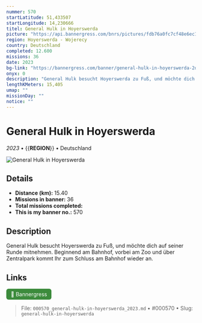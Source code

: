 ```yaml
---
nummer: 570
startLatitude: 51,433507
startLongitude: 14,230666
titel: General Hulk in Hoyerswerda
picture: "https://api.bannergress.com/bnrs/pictures/fdb76a0fc7cf48e6ec1df65a34e3012f"
region: Hoyerswerda - Wojerecy
country: Deutschland
completed: 12.600
missions: 36
date: 2023
bg-link: "https://bannergress.com/banner/general-hulk-in-hoyerswerda-2ddd"
onyx: 0
description: "General Hulk besucht Hoyerswerda zu Fuß, und möchte dich auf seiner Runde mitnehmen.\nBeginnend am Bahnhof, vorbei am Zoo und über Zentralpark kommt Ihr zum Schluss am Bahnhof wieder an."
lengthKMeters: 15,405
umap: ""
missionDay: ""
notice: ""
---
```

# General Hulk in Hoyerswerda

*2023* • {{__REGION__}} • Deutschland

![General Hulk in Hoyerswerda](https://api.bannergress.com/bnrs/pictures/fdb76a0fc7cf48e6ec1df65a34e3012f)



## Details
- **Distance (km):** 15.40
- **Missions in banner:** 36
- **Total missions completed:** 
- **This is my banner no.:** 570



## Description
General Hulk besucht Hoyerswerda zu Fuß, und möchte dich auf seiner Runde mitnehmen.
Beginnend am Bahnhof, vorbei am Zoo und über Zentralpark kommt Ihr zum Schluss am Bahnhof wieder an.



## Links
<a href="https://bannergress.com/banner/general-hulk-in-hoyerswerda-2ddd" target="_blank" style="display:inline-block;margin-right:8px;padding:6px 12px;background:#3c8b3c;color:#fff;text-decoration:none;border-radius:6px;">🔗 Bannergress</a>



> File: `000570_general-hulk-in-hoyerswerda_2023.md` • #000570 • Slug: `general-hulk-in-hoyerswerda`

